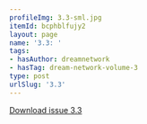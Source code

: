 ```yaml
---
profileImg: 3.3-sml.jpg
itemId: bcphblfujy2
layout: page
name: '3.3: '
tags:
- hasAuthor: dreamnetwork
- hasTag: dream-network-volume-3
type: post
urlSlug: '3.3'
---
```

<a href="../files/pdfs/Volume_3/3.3-The-Dream-Network-Volume-3-No-3.pdf" download="">Download issue 3.3</a>